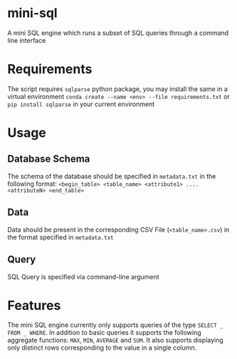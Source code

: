 # mini-sql
A mini SQL engine which runs a subset of SQL queries through a command line interface

# Requirements
The script requires `sqlparse` python package, you may install the same in a virtual environment
`conda create --name <env> --file requirements.txt` or
`pip install sqlparse` in your current environment

# Usage

## Database Schema
The schema of the database should be specified in `metadata.txt` in the following format:
`<begin_table>
<table_name>
<attribute1>
....
<attributeN>
<end_table>`

## Data
Data should be present in the corresponding CSV File (`<table_name>.csv`) in the format specified in `metadata.txt`

## Query
SQL Query is specified via command-line argument

# Features
The mini SQL engine currently only supports queries of the type `SELECT _ FROM _ WHERE`.
In addition to basic queries it supports the following aggregate functions: `MAX`, `MIN`, `AVERAGE` and `SUM`. It also supports displaying only distinct rows corresponding to the value in a single column. 